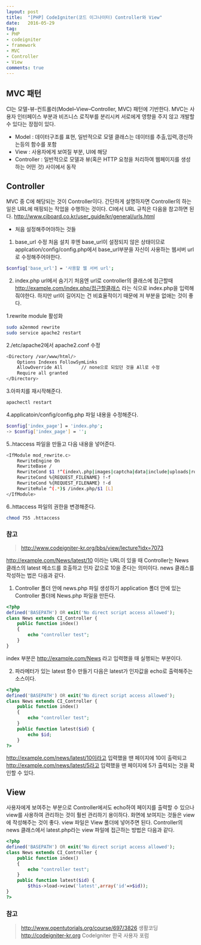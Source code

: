 ```yaml
---
layout: post
title:  "[PHP] CodeIgniter(코드 이그나이터) Controller와 View"
date:   2016-05-29
tag:
- PHP
- codeigniter
- framework
- MVC
- Controller
- View
comments: true
---
```


## MVC 패턴
CI는 모델-뷰-컨트롤러(Model–View–Controller, MVC) 패턴에 기반한다.
MVC는 사용자 인터페이스 부분과 비즈니스 로직부를 분리시켜 서로에게 영향을 주지 않고 개발할 수 있다는 장점이 있다.

- Model : 데이터구조를 표현, 일반적으로 모델 클래스는 데이터를 추출,입력,갱신하는등의 함수를 포함
- View : 사용자에게 보여질 부분, UI에 해당
- Controller : 일반적으로 모델과 뷰(혹은 HTTP 요청을 처리하여 웹페이지를 생성하는 어떤 것) 사이에서 동작

## Controller

MVC 중 C에 해당되는 것이 Controller이다.
간단하게 설명하자면 Controller의 하는 일은 URL에 매핑되는 작업을 수행하는 것이다.
CI에서 URL 규칙은 다음을 참고하면 된다.
http://www.ciboard.co.kr/user_guide/kr/general/urls.html

* 처음 설정해주어야하는 것들

1. base_url 수정 
처음 설치 후엔 base_url이 설정되지 않은 상태이므로 applcation/config/config.php에서 base_url부분을 자신이 사용하는 웹서버 url로 수정해주어야한다.

```bash
$config['base_url'] = '사용할 웹 서버 url';
```

2. index.php url에서 숨기기
처음엔 url로 controller의 클래스에 접근할때 http://example.com/index.php/접근할클래스 라는 식으로 index.php을 입력해줘야한다.
하지만 url이 길어지는 건 비효율적이기 때문에 저 부분을 없애는 것이 좋다.
	
1.rewrite module 활성화

```bash
sudo a2enmod rewrite
sudo service apache2 restart
```
		
2./etc/apache2에서 apache2.conf 수정 

```bash
<Directory /var/www/html/>
	Options Indexes FollowSymLinks
	AllowOverride All 		// none으로 되있던 것을 All로 수정
	Require all granted
</Directory>
```

3.아파치를 재시작해준다.

```bash
apachectl restart
```

4.applicatoin/config/config.php 파일 내용을 수정해준다.

```bash
$config['index_page'] = 'index.php';
-> $config['index_page'] = '';
```

5..htaccess 파일을 만들고 다음 내용을 넣어준다.

```bash
<IfModule mod_rewrite.c>
	RewriteEngine On
	RewriteBase /
	RewriteCond $1 !^(index\.php|images|captcha|data|include|uploads|robots\.txt)
	RewriteCond %{REQUEST_FILENAME} !-f
	RewriteCond %{REQUEST_FILENAME} !-d
	RewriteRule ^(.*)$ /index.php/$1 [L]
</IfModule>
```

6..httaccess 파일의 권한을 변경해준다.

```bash
chmod 755 .httaccess
```

### 참고
> http://www.codeigniter-kr.org/bbs/view/lecture?idx=7073


http://example.com/News/latest/10 이라는 URL이 있을 때
Controller는 News 클래스의 latest 메소드를 호출하고 인자 값으로 10을 준다는 의미이다. news 클래스를 작성하는 법은 다음과 같다.

1. Controller 폴더 안에 news.php 파일 생성하기
application 폴더 안에 있는 Controller 폴더에 News.php 파일을 만든다.
```php
<?php
defined('BASEPATH') OR exit('No direct script access allowed');
class News extends CI_Controller {
	public function index()
	{
		echo "controller test";
	}
}
```
index 부분은 http://example.com/News 라고 입력했을 때 실행되는 부분이다.

2. 파라메터가 있는 latest 함수 만들기
다음은 latest가 인자값을 echo로 출력해주는 소스이다.

```php
<?php
defined('BASEPATH') OR exit('No direct script access allowed');
class News extends CI_Controller {
	public function index()
	{
		echo "controller test";
	}
	public function latest($id) {
		echo $id;
	}
?>
```
http://example.com/news/latest/10이라고 입력했을 땐 페이지에 10이 출력되고
http://example.com/news/latest/5라고 입력했을 땐 페이지에 5가 출력되는 것을 확인할 수 있다.

## View

사용자에게 보여주는 부분으로 Controller에서도 echo하여 페이지를 출력할 수 있으나 view를 사용하여 관리하는 것이 훨씬 관리하기 용이하다.
화면에 보여지는 것들은 view에 작성해주는 것이 좋다.
view 파일은 View 폴더에 넣어주면 된다.
Controller의 news 클래스에서 latest.php라는 view 파일에 접근하는 방법은 다음과 같다.

```php
<?php
defined('BASEPATH') OR exit('No direct script access allowed');
class News extends CI_Controller {
	public function index()
	{
		echo "controller test";
	}
	public function latest($id) {
		$this->load->view('latest',array('id'=>$id));
}
?>
```


### 참고
> http://www.opentutorials.org/course/697/3826 생활코딩
> http://codeigniter-kr.org CodeIgniter 한국 사용자 포럼

